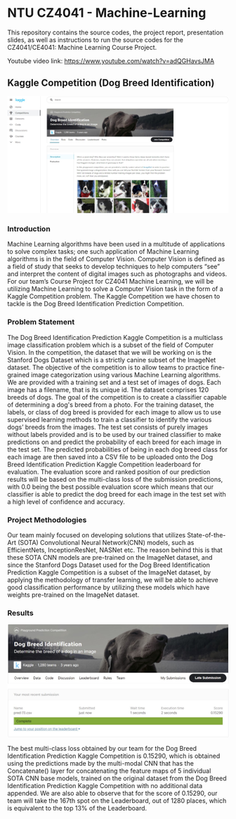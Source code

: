 # NTU CZ4041 - Machine-Learning

This repository contains the source codes, the project report, presentation slides, as well as instructions to run the source codes for the CZ4041/CE4041: Machine Learning Course Project.

Youtube video link: 
https://www.youtube.com/watch?v=adQGHavsJMA

## Kaggle Competition (Dog Breed Identification)

![Image of competition page](https://github.com/ShearmanChua/CZ4041---Machine-Learning/blob/main/images/kaggle.jpg)

### Introduction

Machine Learning algorithms have been used in a multitude of applications to solve complex tasks; one such application of Machine Learning algorithms is in the field of Computer Vision. Computer Vision is defined as a field of study that seeks to develop techniques to help computers “see” and interpret the content of digital images such as photographs and videos.
For our team’s Course Project for CZ4041 Machine Learning, we will be utilizing Machine Learning to solve a Computer Vision task in the form of a Kaggle Competition problem. The Kaggle Competition we have chosen to tackle is the Dog Breed Identification Prediction Competition.

### Problem Statement

The Dog Breed Identification Prediction Kaggle Competition is a multiclass image classification problem which is a subset of the field of Computer Vision. In the competition, the dataset that we will be working on is the Stanford Dogs Dataset which is a strictly canine subset of the ImageNet dataset. The objective of the competition is to allow teams to practice fine-grained image categorization using various Machine Learning algorithms.
We are provided with a training set and a test set of images of dogs. Each image has a filename, that is its unique id. The dataset comprises 120 breeds of dogs. The goal of the competition is to create a classifier capable of determining a dog's breed from a photo. For the training dataset, the labels, or class of dog breed is provided for each image to allow us to use supervised learning methods to train a classifier to identify the various dogs’ breeds from the images. The test set consists of purely images without labels provided and is to be used by our trained classifier to make predictions on and predict the probability of each breed for each image in the test set.
The predicted probabilities of being in each dog breed class for each image are then saved into a CSV file to be uploaded onto the Dog Breed Identification Prediction Kaggle Competition leaderboard for evaluation. The evaluation score and ranked position of our prediction results will be based on the multi-class loss of the submission predictions, with 0.0 being the best possible evaluation score which means that our classifier is able to predict the dog breed for each image in the test set with a high level of confidence and accuracy.

### Project Methodologies

Our team mainly focused on developing solutions that utilizes State-of-the-Art (SOTA) Convolutional Neural Network(CNN) models, such as EfficientNets, InceptionResNet, NASNet etc. The reason behind this is that these SOTA CNN models are pre-trained on the ImageNet dataset, and since the Stanford Dogs Dataset used for the Dog Breed Identification Prediction Kaggle Competition is a subset of the ImageNet dataset, by applying the methodology of transfer learning, we will be able to achieve good classification performance by utilizing these models which have weights pre-trained on the ImageNet dataset.

### Results

![Image of results](https://github.com/ShearmanChua/CZ4041---Machine-Learning/blob/main/images/results.jpg)

The best multi-class loss obtained by our team for the Dog Breed Identification Prediction Kaggle Competition is 0.15290, which is obtained using the predictions made by the multi-modal CNN that has the Concatenate() layer for concatenating the feature maps of 5 individual SOTA CNN base models, trained on the original dataset from the Dog Breed Identification Prediction Kaggle Competition with no additional data appended. We are also able to observe that for the score of 0.15290, our team will take the 167th spot on the Leaderboard, out of 1280 places, which is equivalent to the top 13% of the Leaderboard.

